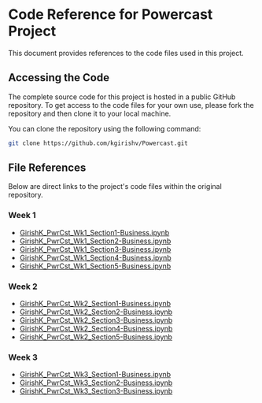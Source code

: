 # Code Reference for Powercast Project

This document provides references to the code files used in this project.

## Accessing the Code

The complete source code for this project is hosted in a public GitHub repository. To get access to the code files for your own use, please fork the repository and then clone it to your local machine.

You can clone the repository using the following command:

```bash
git clone https://github.com/kgirishv/Powercast.git
```

## File References

Below are direct links to the project's code files within the original repository.

### Week 1

- [GirishK_PwrCst_Wk1_Section1-Business.ipynb](https://github.com/kgirishv/Powercast/blob/main/Code/GirishK_PwrCst_Wk1_Section1-Business.ipynb)
- [GirishK_PwrCst_Wk1_Section2-Business.ipynb](https://github.com/kgirishv/Powercast/blob/main/Code/GirishK_PwrCst_Wk1_Section2-Business.ipynb)
- [GirishK_PwrCst_Wk1_Section3-Business.ipynb](https://github.com/kgirishv/Powercast/blob/main/Code/GirishK_PwrCst_Wk1_Section3-Business.ipynb)
- [GirishK_PwrCst_Wk1_Section4-Business.ipynb](https://github.com/kgirishv/Powercast/blob/main/Code/GirishK_PwrCst_Wk1_Section4-Business.ipynb)
- [GirishK_PwrCst_Wk1_Section5-Business.ipynb](https://github.com/kgirishv/Powercast/blob/main/Code/GirishK_PwrCst_Wk1_Section5-Business.ipynb)

### Week 2

- [GirishK_PwrCst_Wk2_Section1-Business.ipynb](https://github.com/kgirishv/Powercast/blob/main/Code/GirishK_PwrCst_Wk2_Section1-Business.ipynb)
- [GirishK_PwrCst_Wk2_Section2-Business.ipynb](https://github.com/kgirishv/Powercast/blob/main/Code/GirishK_PwrCst_Wk2_Section2-Business.ipynb)
- [GirishK_PwrCst_Wk2_Section3-Business.ipynb](https://github.com/kgirishv/Powercast/blob/main/Code/GirishK_PwrCst_Wk2_Section3-Business.ipynb)
- [GirishK_PwrCst_Wk2_Section4-Business.ipynb](https://github.com/kgirishv/Powercast/blob/main/Code/GirishK_PwrCst_Wk2_Section4-Business.ipynb)
- [GirishK_PwrCst_Wk2_Section5-Business.ipynb](https://github.com/kgirishv/Powercast/blob/main/Code/GirishK_PwrCst_Wk2_Section5-Business.ipynb)

### Week 3

- [GirishK_PwrCst_Wk3_Section1-Business.ipynb](https://github.com/kgirishv/Powercast/blob/main/Code/GirishK_PwrCst_Wk3_Section1-Business.ipynb)
- [GirishK_PwrCst_Wk3_Section2-Business.ipynb](https://github.com/kgirishv/Powercast/blob/main/Code/GirishK_PwrCst_Wk3_Section2-Business.ipynb)
- [GirishK_PwrCst_Wk3_Section3-Business.ipynb](https://github.com/kgirishv/Powercast/blob/main/Code/GirishK_PwrCst_Wk3_Section3-Business.ipynb)
